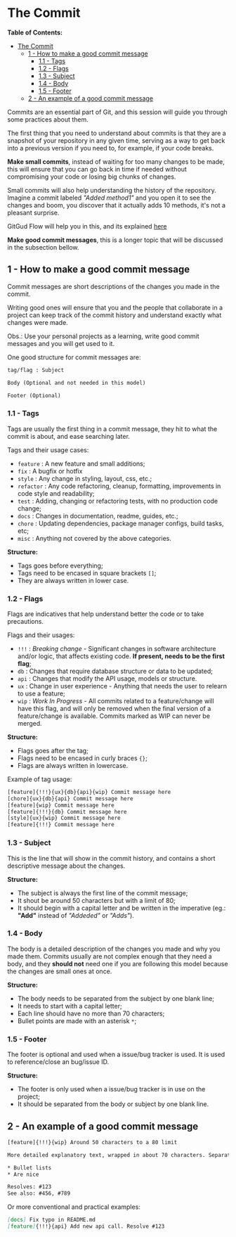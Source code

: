 # The Commit

**Table of Contents:**

- [The Commit](#the-commit)
	- [1 - How to make a good commit message](#1---how-to-make-a-good-commit-message)
		- [1.1 - Tags](#11---tags)
		- [1.2 - Flags](#12---flags)
		- [1.3 - Subject](#13---subject)
		- [1.4 - Body](#14---body)
		- [1.5 - Footer](#15---footer)
	- [2 - An example of a good commit message](#2---an-example-of-a-good-commit-message)

Commits are an essential part of Git, and this session will guide you through some practices about them.

The first thing that you need to understand about commits is that they are a snapshot of your repository in any given time, serving as a way to get back into a previous version if you need to, for example, if your code breaks.

**Make small commits**, instead of waiting for too many changes to be made, this will ensure that you can go back in time if needed without compromising your code or losing big chunks of changes.

Small commits will also help understanding the history of the repository. Imagine a commit labeled *"Added method1"* and you open it to see the changes and boom, you discover that it actually adds 10 methods, it's not a pleasant surprise.

GitGud Flow will help you in this, and its explained [here](../Flow/GitGud_Flow.md)

**Make good commit messages**, this is a longer topic that will be discussed in the subsection bellow.

## 1 - How to make a good commit message

Commit messages are short descriptions of the changes you made in the commit.

Writing good ones will ensure that you and the people that collaborate in a project can keep track of the commit history and understand exactly what changes were made.

Obs.: Use your personal projects as a learning, write good commit messages and you will get used to it.

One good structure for commit messages are:

```Markdown
tag/flag : Subject

Body (Optional and not needed in this model)

Footer (Optional)
```

### 1.1 - Tags

Tags are usually the first thing in a commit message, they hit to what the commit is about, and ease searching later.

Tags and their usage cases:

- `feature` : A new feature and small additions;
- `fix` : A bugfix or hotfix
- `style` : Any change in styling, layout, css, etc.;
- `refactor` : Any code refactoring, cleanup, formatting, improvements in code style and readability;
- `test` : Adding, changing or refactoring tests, with no production code change;
- `docs` : Changes in documentation, readme, guides, etc.;
- `chore` : Updating dependencies, package manager configs, build tasks, etc;
- `misc` : Anything not covered by the above categories.

**Structure:**

- Tags goes before everything;
- Tags need to be encased in square brackets `[]`;
- They are always written in lower case.

### 1.2 - Flags

Flags are indicatives that help understand better the code or to take precautions.

Flags and their usages:

- `!!!` : *Breaking change* - Significant changes in software architecture and/or logic, that affects existing code. **If present, needs to be the first flag**;
- `db` : Changes that require database structure or data to be updated;
- `api` : Changes that modify the API usage, models or structure.
- `ux` : Change in user experience - Anything that needs the user to relearn to use a feature;
- `wip` : *Work In Progress* - All commits related to a feature/change will have this flag, and will only be removed when the final version of a feature/change is available. Commits marked as WIP can never be merged.

**Structure:**

- Flags goes after the tag;
- Flags need to be encased in curly braces `{}`;
- Flags are always written in lowercase.

Example of tag usage:

```XML
[feature]{!!!}{ux}{db}{api}{wip} Commit message here
[chore]{ux}{db}{api} Commit message here
[feature]{wip} Commit message here
[feature]{!!!}{db} Commit message here
[style]{ux}{wip} Commit message here
[feature]{!!!} Commit message here
```

### 1.3 - Subject

This is the line that will show in the commit history, and contains a short descriptive message about the changes.

**Structure:**

- The subject is always the first line of the commit message;
- It shout be around 50 characters but with a limit of 80;
- It should begin with a capital letter and be written in the imperative (eg.: **"Add"** instead of *"Addeded"* or *"Adds"*).

### 1.4 - Body

The body is a detailed description of the changes you made and why you made them. Commits usually are not complex enough that they need a body, and they **should not** need one if you are following this model because the changes are small ones at once.

**Structure:**

- The body needs to be separated from the subject by one blank line;
- It needs to start with a capital letter;
- Each line should have no more than 70 characters;
- Bullet points are made with an asterisk `*`;

### 1.5 - Footer

The footer is optional and used when a issue/bug tracker is used. It is used to reference/close an bug/issue ID.

**Structure:**

- The footer is only used when a issue/bug tracker is in use on the project;
- It should be separated from the body or subject by one blank line.

## 2 - An example of a good commit message

```XML
[feature]{!!!}{wip} Around 50 characters to a 80 limit

More detailed explanatory text, wrapped in about 70 characters. Separated by a blank line in the start.

* Bullet lists
* Are nice

Resolves: #123
See also: #456, #789
```

Or more conventional and practical examples:

```Markdown
[docs] Fix typo in README.md
[feature]{!!!}{api} Add new api call. Resolve #123
```
